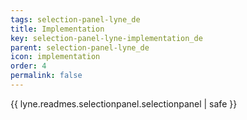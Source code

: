 ```yaml
---
tags: selection-panel-lyne_de
title: Implementation
key: selection-panel-lyne-implementation_de
parent: selection-panel-lyne_de
icon: implementation
order: 4
permalink: false  
---
```

{{ lyne.readmes.selectionpanel.selectionpanel | safe }}


